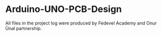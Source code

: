 # Arduino-UNO-PCB-Design
All files in the project log were produced by Fedevel Academy and Onur Ünal partnership.
